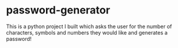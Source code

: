 # password-generator

This is a python project I built which asks the user for the number of characters, symbols and numbers they would like and generates a password!